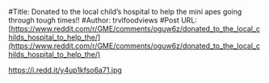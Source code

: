 #Title: Donated to the local child’s hospital to help the mini apes going through tough times!!
#Author: trvlfoodviews
#Post URL: [https://www.reddit.com/r/GME/comments/oguw6z/donated_to_the_local_childs_hospital_to_help_the/](https://www.reddit.com/r/GME/comments/oguw6z/donated_to_the_local_childs_hospital_to_help_the/)


https://i.redd.it/y4up1kfso6a71.jpg